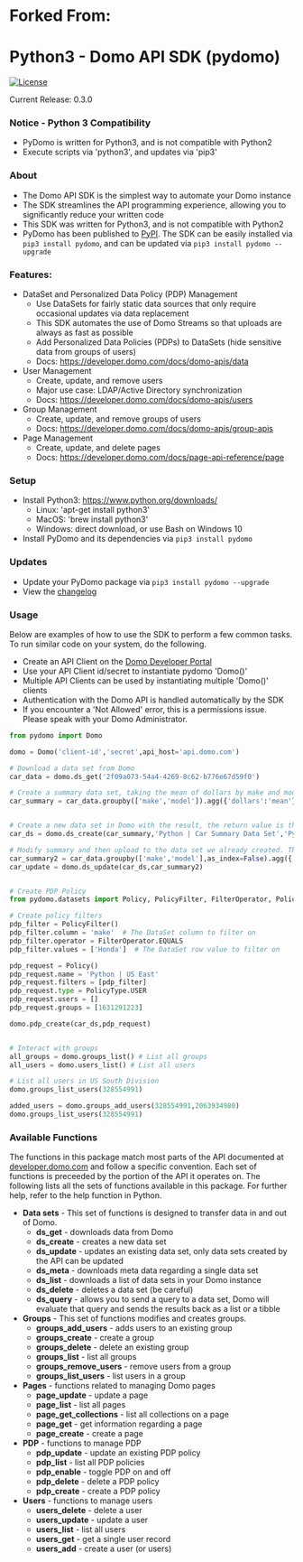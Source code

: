 # Forked From:

# Python3 - Domo API SDK (pydomo)
[![License](https://img.shields.io/badge/license-MIT-blue.svg?style=flat)](http://www.opensource.org/licenses/MIT)

Current Release: 0.3.0

### Notice - Python 3 Compatibility

* PyDomo is written for Python3, and is not compatible with Python2
* Execute scripts via 'python3', and updates via 'pip3'

### About

* The Domo API SDK is the simplest way to automate your Domo instance
* The SDK streamlines the API programming experience, allowing you to significantly reduce your written code
* This SDK was written for Python3, and is not compatible with Python2
* PyDomo has been published to [PyPI](https://pypi.org/project/pydomo/). The SDK can be easily installed via `pip3 install pydomo`, and can be updated via `pip3 install pydomo --upgrade`

### Features:
- DataSet and Personalized Data Policy (PDP) Management
    - Use DataSets for fairly static data sources that only require occasional updates via data replacement
    - This SDK automates the use of Domo Streams so that uploads are always as fast as possible
    - Add Personalized Data Policies (PDPs) to DataSets (hide sensitive data from groups of users)
    - Docs: https://developer.domo.com/docs/domo-apis/data
- User Management
    - Create, update, and remove users
    - Major use case: LDAP/Active Directory synchronization
    - Docs: https://developer.domo.com/docs/domo-apis/users
- Group Management
    - Create, update, and remove groups of users
    - Docs: https://developer.domo.com/docs/domo-apis/group-apis
- Page Management
    - Create, update, and delete pages
    - Docs: https://developer.domo.com/docs/page-api-reference/page

### Setup
* Install Python3: https://www.python.org/downloads/
    * Linux: 'apt-get install python3'
    * MacOS: 'brew install python3'
    * Windows: direct download, or use Bash on Windows 10
* Install PyDomo and its dependencies via `pip3 install pydomo`

### Updates
* Update your PyDomo package via `pip3 install pydomo --upgrade`
* View the [changelog](CHANGELOG.md)

### Usage
Below are examples of how to use the SDK to perform a few common tasks. To run similar code on your system, do the following.
* Create an API Client on the [Domo Developer Portal](https://developer.domo.com/)
* Use your API Client id/secret to instantiate pydomo 'Domo()'
* Multiple API Clients can be used by instantiating multiple 'Domo()' clients
* Authentication with the Domo API is handled automatically by the SDK
* If you encounter a 'Not Allowed' error, this is a permissions issue. Please speak with your Domo Administrator.
```python
from pydomo import Domo

domo = Domo('client-id','secret',api_host='api.domo.com')

# Download a data set from Domo
car_data = domo.ds_get('2f09a073-54a4-4269-8c62-b776e67d59f0')

# Create a summary data set, taking the mean of dollars by make and model.
car_summary = car_data.groupby(['make','model']).agg({'dollars':'mean'}).reset_index()


# Create a new data set in Domo with the result, the return value is the data set id of the new data set.
car_ds = domo.ds_create(car_summary,'Python | Car Summary Data Set','Python | Generated during demo')

# Modify summary and then upload to the data set we already created. The SDK will update the data set schema automatically.
car_summary2 = car_data.groupby(['make','model'],as_index=False).agg({'dollars':'mean','email':'count'}).reset_index()
car_update = domo.ds_update(car_ds,car_summary2)


# Create PDP Policy
from pydomo.datasets import Policy, PolicyFilter, FilterOperator, PolicyType, Sorting

# Create policy filters
pdp_filter = PolicyFilter()
pdp_filter.column = 'make'  # The DataSet column to filter on
pdp_filter.operator = FilterOperator.EQUALS
pdp_filter.values = ['Honda']  # The DataSet row value to filter on

pdp_request = Policy()
pdp_request.name = 'Python | US East'
pdp_request.filters = [pdp_filter]
pdp_request.type = PolicyType.USER
pdp_request.users = []
pdp_request.groups = [1631291223]

domo.pdp_create(car_ds,pdp_request)


# Interact with groups
all_groups = domo.groups_list() # List all groups
all_users = domo.users_list() # List all users

# List all users in US South Division
domo.groups_list_users(328554991)

added_users = domo.groups_add_users(328554991,2063934980)
domo.groups_list_users(328554991)
```

### Available Functions
The functions in this package match most parts of the API documented at [developer.domo.com](https://developer.domo.com/) and follow a specific convention. Each set of functions is preceeded by the portion of the API it operates on. The following lists all the sets of functions available in this package. For further help, refer to the help function in Python.
* **Data sets** - This set of functions is designed to transfer data in and out of Domo.
	* **ds_get** - downloads data from Domo
	* **ds_create** - creates a new data set
	* **ds_update** - updates an existing data set, only data sets created by the API can be updated
	* **ds_meta** - downloads meta data regarding a single data set
	* **ds_list** - downloads a list of data sets in your Domo instance
	* **ds_delete** - deletes a data set (be careful)
	* **ds_query** - allows you to send a query to a data set, Domo will evaluate that query and sends the results back as a list or a tibble
* **Groups** - This set of functions modifies and creates groups.
	* **groups_add_users** - adds users to an existing group
	* **groups_create** - create a group
	* **groups_delete** - delete an existing group
	* **groups_list** - list all groups
	* **groups_remove_users** - remove users from a group
	* **groups_list_users** - list users in a group
* **Pages** - functions related to managing Domo pages
	* **page_update** - update a page
	* **page_list** - list all pages
	* **page_get_collections** - list all collections on a page
	* **page_get** - get information regarding a page
	* **page_create** - create a page
* **PDP** - functions to manage PDP
	* **pdp_update** - update an existing PDP policy
	* **pdp_list** - list all PDP policies
	* **pdp_enable** - toggle PDP on and off
	* **pdp_delete** - delete a PDP policy
	* **pdp_create** - create a PDP policy
* **Users** - functions to manage users
	* **users_delete** - delete a user
	* **users_update** - update a user
	* **users_list** - list all users
	* **users_get** - get a single user record
	* **users_add** - create a user (or users)

